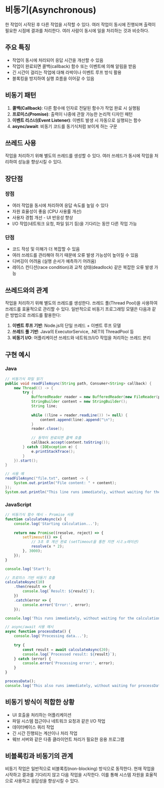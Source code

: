# 비동기(Asynchronous)

한 작업이 시작된 후 다른 작업을 시작할 수 있다. 여러 작업이 동시에 진행되며 출력이 필요한 시점에 결과를 처리한다. 여러 사람이 동시에 일을 처리하는 것과 비슷하다.

## 주요 특징

* 작업이 동시에 처리되어 응답 시간을 개선할 수 있음
* 작업이 완료되면 콜백(callback) 함수 또는 이벤트에 의해 알림을 받음
* 긴 시간이 걸리는 작업에 대해 라박이나 이벤트 루프 방식 활용
* 블록킹을 방지하여 실행 흐름을 이어갈 수 있음

## 비동기 패턴

1. **콜백(Callback)**: 다른 함수에 인자로 전달된 함수가 작업 완료 시 실행됨
2. **프로미스(Promise)**: 출력이 나중에 관찰 가능한 논리적 디자인 패턴
3. **이벤트 리스너(Event Listener)**: 이벤트 발생 시 자동으로 실행되는 함수
4. **async/await**: 비동기 코드를 동기식처럼 보이게 하는 구문

## 쓰레드 사용

작업을 처리하기 위해 별도의 쓰레드를 생성할 수 있다. 여러 쓰레드가 동시에 작업을 처리하여 성능을 향상시킬 수 있다.

## 장단점

### 장점

* 여러 작업을 동시에 처리하여 응답 속도를 높일 수 있다
* 자원 효율성이 좋음 (CPU 사용률 개선)
* 사용자 경험 개선 - UI 반응성 향상
* I/O 작업(네트워크 요청, 파일 읽기 등)을 기다리는 동안 다른 작업 가능

### 단점

* 코드 작성 및 이해가 더 복잡할 수 있음
* 여러 쓰레드를 관리해야 하기 때문에 오류 발생 가능성이 높아질 수 있음
* 디버깅이 어려움 (실행 순서가 예측하기 어려움)
* 레이스 컨디션(race condition)과 교착 상태(deadlock) 같은 복잡한 오류 발생 가능

## 쓰레드와의 관계

작업을 처리하기 위해 별도의 쓰레드를 생성한다. 쓰레드 풀(Thread Pool)을 사용하여 쓰레드를 효율적으로 관리할 수 있다. 일반적으로 비동기 프로그래밍 모델은 다음과 같은 방법으로 쓰레드를 활용한다:

1. **이벤트 루프 기반**: Node.js의 단일 쓰레드 + 이벤트 루프 모델
2. **쓰레드 풀 기반**: Java의 ExecutorService, .NET의 ThreadPool 등
3. **비동기 I/O**: 어플리케이션 쓰레드와 네트워크/I/O 작업을 처리하는 쓰레드 분리

## 구현 예시

### Java

```java
// 비동기식 파일 읽기
public void readFileAsync(String path, Consumer<String> callback) {
    new Thread(() -> {
        try {
            BufferedReader reader = new BufferedReader(new FileReader(path));
            StringBuilder content = new StringBuilder();
            String line;
            
            while ((line = reader.readLine()) != null) {
                content.append(line).append("\n");
            }
            reader.close();
            
            // 동작이 완료되면 콜백 호출
            callback.accept(content.toString());
        } catch (IOException e) {
            e.printStackTrace();
        }
    }).start();
}

// 사용 예
readFileAsync("file.txt", content -> {
    System.out.println("File content: " + content);
});
System.out.println("This line runs immediately, without waiting for the file to be read");
```

### JavaScript

```javascript
// 비동기식 함수 예시 - Promise 사용
function calculateAsync(x) {
    console.log('Starting calculation...');
    
    return new Promise((resolve, reject) => {
        setTimeout(() => {
            // 3초 후 계산 완료 (setTimeout을 통한 지연 시ミュ레이션)
            resolve(x * 2);
        }, 3000);
    });
}

console.log('Start');

// 프로미스 기반 비동기 호출
calculateAsync(10)
    .then(result => {
        console.log(`Result: ${result}`);
    })
    .catch(error => {
        console.error('Error:', error);
    });

console.log('This runs immediately, without waiting for the calculation');

// async/await 사용 예시
async function processData() {
    console.log('Processing data...');
    
    try {
        const result = await calculateAsync(20);
        console.log(`Processed result: ${result}`);
    } catch (error) {
        console.error('Processing error:', error);
    }
}

processData();
console.log('This also runs immediately, without waiting for processData to complete');
```

## 비동기 방식이 적합한 상황

* UI 호출을 처리하는 어플리케이션
* 파일 시스템 접근이나 네트워크 요청과 같은 I/O 작업
* 데이터베이스 쿼리 작업
* 긴 시간 진행되는 계산이나 처리 작업
* 웨브 서버와 같은 다중 클라이언트 처리가 필요한 응용 프로그램

## 비블록킹과 비동기의 관계

비동기 작업은 일반적으로 비블록킹(non-blocking) 방식으로 동작한다. 현재 작업을 시작하고 결과를 기다리지 않고 다음 작업을 시작한다. 이를 통해 시스템 자원을 효율적으로 사용하고 응답성을 향상시킬 수 있다.